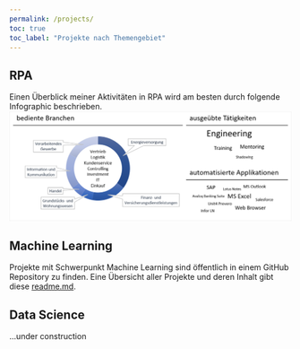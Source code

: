 ```yaml
---
permalink: /projects/
toc: true
toc_label: "Projekte nach Themengebiet"
---
```


<h2 id='projects-robotic-process-automation'>RPA</h2>
<p>
Einen &Uuml;berblick meiner Aktivit&auml;ten in RPA wird am besten durch folgende Infographic beschrieben.
<img src='../assets/images/project.rpa.infographic.png' />
</p>

<h2 id='projects-machine-learning'>Machine Learning</h2>
<p>
Projekte mit Schwerpunkt Machine Learning sind &ouml;ffentlich in einem GitHub Repository zu finden. Eine &Uuml;bersicht aller Projekte und deren Inhalt gibt diese <a href='https://github.com/damilo/project.ml/blob/master/readme.md' target='_blank'>readme.md</a>.
</p>

<h2 id='projects-data-science'>Data Science</h2>
<p>...under construction</p>